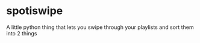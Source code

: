 # spotiswipe
A little python thing that lets you swipe through your playlists and sort them into 2 things

